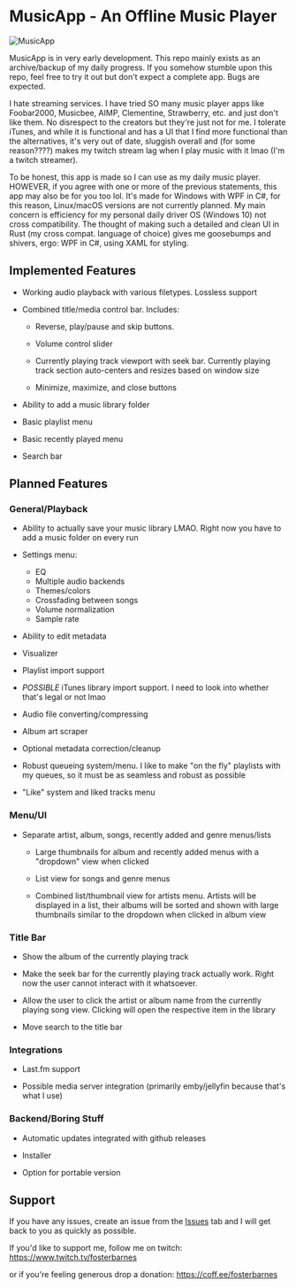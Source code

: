 # MusicApp - An Offline Music Player

![MusicApp](https://i.imgur.com/H7qcVCc.png)

MusicApp is in very early development. This repo mainly exists as an archive/backup of my daily progress. If you somehow stumble upon this repo, feel free to try it out but don't expect a complete app. Bugs are expected.

I hate streaming services. I have tried SO many music player apps like Foobar2000, 
Musicbee, AIMP, Clementine, Strawberry, etc. and just don't like them. No disrespect to the creators but they're just not for me. I tolerate iTunes, and while it is functional and has a UI that I find more functional than the alternatives, it's very out of date, sluggish overall and (for some reason????) makes my twitch stream lag when I play music with it lmao (I'm a twitch streamer). 

To be honest, this app is made so I can use as my daily music player. HOWEVER, if you agree with one or more of the previous statements, this app may also be for you too lol. It's made for Windows with WPF in C#, for this reason, Linux/macOS versions are not currently planned. My main concern is efficiency for my personal daily driver OS (Windows 10) not cross compatibility. The thought of making such a detailed and clean UI in Rust (my cross compat. language of choice) gives me goosebumps and shivers, ergo: WPF in C#, using XAML for styling. 

## Implemented Features

- Working audio playback with various filetypes. Lossless support

- Combined title/media control bar. Includes:
  
  - Reverse, play/pause and skip buttons.
  
  - Volume control slider
  
  - Currently playing track viewport with seek bar. Currently playing track section auto-centers and resizes based on window size
  
  - Minimize, maximize, and close buttons 

- Ability to add a music library folder

- Basic playlist menu

- Basic recently played menu

- Search bar

## Planned Features

### General/Playback

- Ability to actually save your music library LMAO. Right now you have to add a music folder on every run

- Settings menu:
  
  - EQ
  - Multiple audio backends
  - Themes/colors
  - Crossfading between songs
  - Volume normalization
  - Sample rate

- Ability to edit metadata

- Visualizer

- Playlist import support

- *POSSIBLE* iTunes library import support. I need to look into whether that's legal or not lmao

- Audio file converting/compressing

- Album art scraper

- Optional metadata correction/cleanup

- Robust queueing system/menu. I like to make "on the fly" playlists with my queues, so it must be as seamless and robust as possible

- "Like" system and liked tracks menu

### Menu/UI

- Separate artist, album, songs, recently added and genre menus/lists
  
  - Large thumbnails for album and recently added menus with a "dropdown" view when clicked
  
  - List view for songs and genre menus
  
  - Combined list/thumbnail view for artists menu. Artists will be displayed in a list, their albums will be sorted and shown with large thumbnails similar to the dropdown when clicked in album view

### Title Bar

- Show the album of the currently playing track

- Make the seek bar for the currently playing track actually work. Right now the user cannot interact with it whatsoever.

- Allow the user to click the artist or album name from the currently playing song view. Clicking will open the respective item in the library

- Move search to the title bar

### Integrations

- Last.fm support

- Possible media server integration (primarily emby/jellyfin because that's what I use)

### Backend/Boring Stuff

- Automatic updates integrated with github releases

- Installer

- Option for portable version

## Support

If you have any issues, create an issue from the [Issues](https://github.com/fosterbarnes/rustitles/issues) tab and I will get back to you as quickly as possible.

If you'd like to support me, follow me on twitch:
https://www.twitch.tv/fosterbarnes

or if you're feeling generous drop a donation:
https://coff.ee/fosterbarnes
